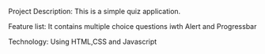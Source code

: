 Project Description: This is a simple quiz application.

Feature list: It contains multiple choice questions iwth Alert and Progressbar

Technology: Using HTML,CSS and Javascript
